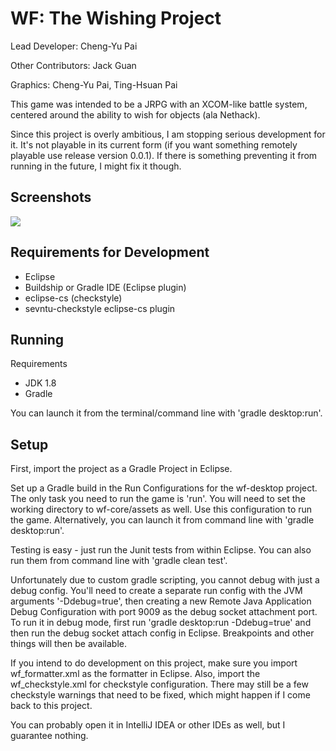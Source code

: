 # WF: The Wishing Project

Lead Developer: Cheng-Yu Pai

Other Contributors: Jack Guan

Graphics: Cheng-Yu Pai, Ting-Hsuan Pai

This game was intended to be a JRPG with an XCOM-like battle system, centered around the ability to wish for objects (ala Nethack).

Since this project is overly ambitious, I am stopping serious development for it. It's not playable in its current form (if you want something remotely playable use release version 0.0.1). If there is something preventing it from running in the future, I might fix it though.

## Screenshots

<img src="https://raw.githubusercontent.com/cypai/wf/master/images/2016-01-27-tree.png">

## Requirements for Development

- Eclipse
- Buildship or Gradle IDE (Eclipse plugin)
- eclipse-cs (checkstyle)
- sevntu-checkstyle eclipse-cs plugin

## Running

Requirements

- JDK 1.8
- Gradle

You can launch it from the terminal/command line with 'gradle desktop:run'.

## Setup

First, import the project as a Gradle Project in Eclipse.

Set up a Gradle build in the Run Configurations for the wf-desktop project. The only task you need to run the game is 'run'. You will need to set the working directory to wf-core/assets as well. Use this configuration to run the game. Alternatively, you can launch it from command line with 'gradle desktop:run'.

Testing is easy - just run the Junit tests from within Eclipse. You can also run them from command line with 'gradle clean test'.

Unfortunately due to custom gradle scripting, you cannot debug with just a debug config. You'll need to create a separate run config with the JVM arguments '-Ddebug=true', then creating a new Remote Java Application Debug Configuration with port 9009 as the debug socket attachment port.
To run it in debug mode, first run 'gradle desktop:run -Ddebug=true' and then run the debug socket attach config in Eclipse. Breakpoints and other things will then be available.

If you intend to do development on this project, make sure you import wf_formatter.xml as the formatter in Eclipse. Also, import the wf_checkstyle.xml for checkstyle configuration. There may still be a few checkstyle warnings that need to be fixed, which might happen if I come back to this project.

You can probably open it in IntelliJ IDEA or other IDEs as well, but I guarantee nothing.

